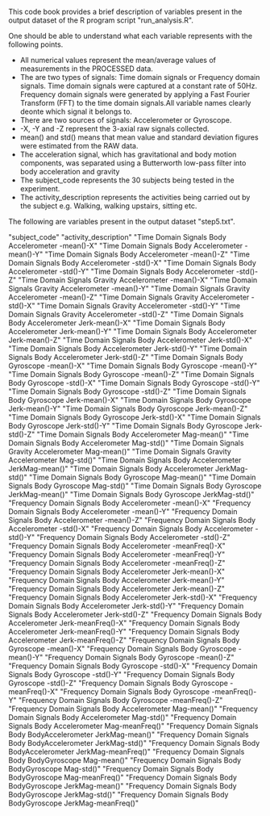This code book provides a brief description of variables present in the output dataset of the R program script "run_analysis.R".

One should be able to understand what each variable represents with the following points.
- All numerical values represent the mean/average values of measurements in the PROCESSED data.
- The are two types of signals: Time domain signals or Frequency domain signals. Time domain signals were captured at a constant rate of 50Hz. Frequency domain signals were generated by applying a Fast Fourier Transform (FFT) to the time domain signals.All variable names clearly deonte which signal it belongs to.
- There are two sources of signals: Accelerometer or Gyroscope.
- -X, -Y and -Z represent the 3-axial raw signals collected.
- mean() and std() means that mean value and standard deviation figures were estimated from the RAW data.
- The acceleration signal, which has gravitational and body motion components, was separated using a Butterworth low-pass filter into body acceleration and gravity
- The subject_code represents the 30 subjects being tested in the experiment.
- The activity_description represents the activities being carried out by the subject e.g. Walking, walking upstairs, sitting etc.


The following are variables present in the output dataset "step5.txt".

"subject_code" 
"activity_description" 
"Time Domain Signals Body Accelerometer -mean()-X" 
"Time Domain Signals Body Accelerometer -mean()-Y" 
"Time Domain Signals Body Accelerometer -mean()-Z" 
"Time Domain Signals Body Accelerometer -std()-X" 
"Time Domain Signals Body Accelerometer -std()-Y" 
"Time Domain Signals Body Accelerometer -std()-Z" 
"Time Domain Signals Gravity Accelerometer -mean()-X" 
"Time Domain Signals Gravity Accelerometer -mean()-Y" 
"Time Domain Signals Gravity Accelerometer -mean()-Z" 
"Time Domain Signals Gravity Accelerometer -std()-X" 
"Time Domain Signals Gravity Accelerometer -std()-Y" 
"Time Domain Signals Gravity Accelerometer -std()-Z" 
"Time Domain Signals Body Accelerometer Jerk-mean()-X" 
"Time Domain Signals Body Accelerometer Jerk-mean()-Y" 
"Time Domain Signals Body Accelerometer Jerk-mean()-Z" 
"Time Domain Signals Body Accelerometer Jerk-std()-X" 
"Time Domain Signals Body Accelerometer Jerk-std()-Y" 
"Time Domain Signals Body Accelerometer Jerk-std()-Z" 
"Time Domain Signals Body Gyroscope -mean()-X" 
"Time Domain Signals Body Gyroscope -mean()-Y" 
"Time Domain Signals Body Gyroscope -mean()-Z" 
"Time Domain Signals Body Gyroscope -std()-X" 
"Time Domain Signals Body Gyroscope -std()-Y" 
"Time Domain Signals Body Gyroscope -std()-Z" 
"Time Domain Signals Body Gyroscope Jerk-mean()-X" 
"Time Domain Signals Body Gyroscope Jerk-mean()-Y" 
"Time Domain Signals Body Gyroscope Jerk-mean()-Z" 
"Time Domain Signals Body Gyroscope Jerk-std()-X" 
"Time Domain Signals Body Gyroscope Jerk-std()-Y" 
"Time Domain Signals Body Gyroscope Jerk-std()-Z" 
"Time Domain Signals Body Accelerometer Mag-mean()" 
"Time Domain Signals Body Accelerometer Mag-std()" 
"Time Domain Signals Gravity Accelerometer Mag-mean()" 
"Time Domain Signals Gravity Accelerometer Mag-std()" 
"Time Domain Signals Body Accelerometer JerkMag-mean()" 
"Time Domain Signals Body Accelerometer JerkMag-std()" 
"Time Domain Signals Body Gyroscope Mag-mean()" 
"Time Domain Signals Body Gyroscope Mag-std()" 
"Time Domain Signals Body Gyroscope JerkMag-mean()" 
"Time Domain Signals Body Gyroscope JerkMag-std()" 
"Frequency Domain Signals Body Accelerometer -mean()-X" 
"Frequency Domain Signals Body Accelerometer -mean()-Y" 
"Frequency Domain Signals Body Accelerometer -mean()-Z" 
"Frequency Domain Signals Body Accelerometer -std()-X" 
"Frequency Domain Signals Body Accelerometer -std()-Y" 
"Frequency Domain Signals Body Accelerometer -std()-Z" 
"Frequency Domain Signals Body Accelerometer -meanFreq()-X" 
"Frequency Domain Signals Body Accelerometer -meanFreq()-Y" 
"Frequency Domain Signals Body Accelerometer -meanFreq()-Z" 
"Frequency Domain Signals Body Accelerometer Jerk-mean()-X" 
"Frequency Domain Signals Body Accelerometer Jerk-mean()-Y" 
"Frequency Domain Signals Body Accelerometer Jerk-mean()-Z" 
"Frequency Domain Signals Body Accelerometer Jerk-std()-X" 
"Frequency Domain Signals Body Accelerometer Jerk-std()-Y" 
"Frequency Domain Signals Body Accelerometer Jerk-std()-Z" 
"Frequency Domain Signals Body Accelerometer Jerk-meanFreq()-X" 
"Frequency Domain Signals Body Accelerometer Jerk-meanFreq()-Y" 
"Frequency Domain Signals Body Accelerometer Jerk-meanFreq()-Z" 
"Frequency Domain Signals Body Gyroscope -mean()-X" 
"Frequency Domain Signals Body Gyroscope -mean()-Y" 
"Frequency Domain Signals Body Gyroscope -mean()-Z" 
"Frequency Domain Signals Body Gyroscope -std()-X" 
"Frequency Domain Signals Body Gyroscope -std()-Y" 
"Frequency Domain Signals Body Gyroscope -std()-Z" 
"Frequency Domain Signals Body Gyroscope -meanFreq()-X" 
"Frequency Domain Signals Body Gyroscope -meanFreq()-Y" 
"Frequency Domain Signals Body Gyroscope -meanFreq()-Z" 
"Frequency Domain Signals Body Accelerometer Mag-mean()" 
"Frequency Domain Signals Body Accelerometer Mag-std()" 
"Frequency Domain Signals Body Accelerometer Mag-meanFreq()" 
"Frequency Domain Signals Body BodyAccelerometer JerkMag-mean()" 
"Frequency Domain Signals Body BodyAccelerometer JerkMag-std()" 
"Frequency Domain Signals Body BodyAccelerometer JerkMag-meanFreq()" 
"Frequency Domain Signals Body BodyGyroscope Mag-mean()" 
"Frequency Domain Signals Body BodyGyroscope Mag-std()" 
"Frequency Domain Signals Body BodyGyroscope Mag-meanFreq()" 
"Frequency Domain Signals Body BodyGyroscope JerkMag-mean()" 
"Frequency Domain Signals Body BodyGyroscope JerkMag-std()" 
"Frequency Domain Signals Body BodyGyroscope JerkMag-meanFreq()"
